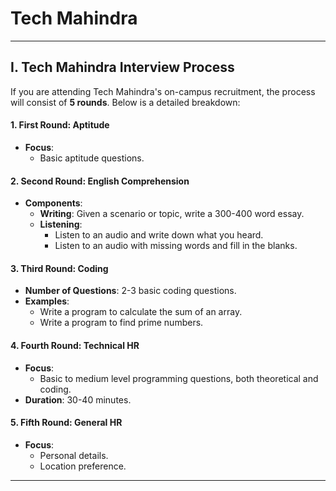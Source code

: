 # Tech Mahindra
---
## I. Tech Mahindra Interview Process
If you are attending Tech Mahindra's on-campus recruitment, the process will consist of **5 rounds**. Below is a detailed breakdown:



#### 1. First Round: Aptitude

- **Focus**: 
  - Basic aptitude questions.



#### 2. Second Round: English Comprehension

- **Components**:
  - **Writing**: Given a scenario or topic, write a 300-400 word essay.
  - **Listening**:
    - Listen to an audio and write down what you heard.
    - Listen to an audio with missing words and fill in the blanks.


#### 3. Third Round: Coding

- **Number of Questions**: 2-3 basic coding questions.
- **Examples**:
  - Write a program to calculate the sum of an array.
  - Write a program to find prime numbers.



#### 4. Fourth Round: Technical HR

- **Focus**:
  - Basic to medium level programming questions, both theoretical and coding.
- **Duration**: 30-40 minutes.



#### 5. Fifth Round: General HR

- **Focus**:
  - Personal details.
  - Location preference.

---
